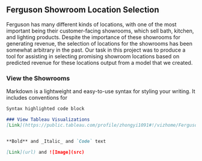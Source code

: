 ## Ferguson Showroom Location Selection

Ferguson has many different kinds of locations, with one of the most important being their customer-facing showrooms, which sell bath, kitchen, and lighting products. Despite the importance of these showrooms for generating revenue, the selection of locations for the showrooms has been somewhat arbitrary in the past.
Our task in this project was to produce a tool for assisting in selecting promising showroom locations based on predicted revenue for these locations output from a model that we created.

### View the Showrooms

Markdown is a lightweight and easy-to-use syntax for styling your writing. It includes conventions for

```markdown
Syntax highlighted code block

### View Tableau Visualizations
[Link](https://public.tableau.com/profile/zhongyi1091#!/vizhome/Ferguson_Tool_final/ShowroomSelection?publish=yes)


**Bold** and _Italic_ and `Code` text

[Link](url) and ![Image](src)
```


